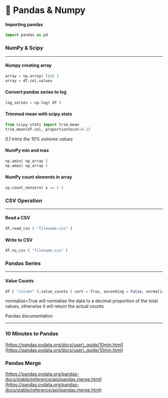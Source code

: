 # 🐼 Pandas & Numpy

#### Importing pandas

```python
import pandas as pd
```

### NumPy & Scipy

***

#### Numpy creating array

```python
array = np.array( list )
array = df.col.values
```

#### Convert pandas series to log

```python
log_series = np.log( df )
```

#### Trimmed mean with scipy.stats

```python
from scipy.stats import trim_mean
trim_mean(df.col, proportiontocut=0.1)
```

_0.1 trims the 10% extreme values_

#### NumPy min and max

```python
np.amin( np_array )
np.amax( np_array )
```

#### NumPy count elements in array

```python
np.count_nonzero( x == 5 )
```

### CSV Operation

***

####

#### **Read a CSV**

```python
df.read_csv ( "filename.csv" )
```

#### **Write to CSV**

```python
df.to_csv ( "filename.csv" )
```

### Pandas Series

***

#### Value Counts

```python
df [ "column" ].value_counts ( sort = True, ascending = False, normalize = True )
```

normalize=True will normalise the data to a decimal proportion of the total values, otherwise it will return the actual counts

Pandas documentation

***

### 10 Minutes to Pandas

[https://pandas.pydata.org/docs/user\_guide/10min.html](https://pandas.pydata.org/docs/user\_guide/10min.html)

### Pandas Merge

[https://pandas.pydata.org/pandas-docs/stable/reference/api/pandas.merge.html](https://pandas.pydata.org/pandas-docs/stable/reference/api/pandas.merge.html)

###
